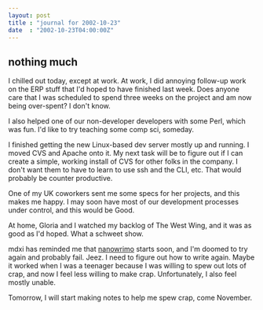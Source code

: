 ```yaml
---
layout: post
title : "journal for 2002-10-23"
date  : "2002-10-23T04:00:00Z"
---
```



## nothing much

I chilled out today, except at work.  At work, I did annoying follow-up work on the ERP stuff that I'd hoped to have finished last week.  Does anyone care that I was scheduled to spend three weeks on the project and am now being over-spent?  I don't know.  

I also helped one of our non-developer developers with some Perl, which was fun.  I'd like to try teaching some comp sci, someday.

I finished getting the new Linux-based dev server mostly up and running.  I moved CVS and Apache onto it.  My next task will be to figure out if I can create a simple, working install of CVS for other folks in the company.  I don't want them to have to learn to use ssh and the CLI, etc.  That would probably be counter productive. 

One of my UK coworkers sent me some specs for her projects, and this makes me happy.  I may soon have most of our development processes under control, and this would be Good.

At home, Gloria and I watched my backlog of The West Wing, and it was as good as I'd hoped.  What a schweet show.

mdxi has reminded me that <a href='http://www.nanowrimo.org'>nanowrimo</a> starts soon, and I'm doomed to try again and probably fail.  Jeez.  I need to figure out how to write again.  Maybe it worked when I was a teenager because I was willing to spew out lots of crap, and now I feel less willing to make crap. Unfortunately, I also feel mostly unable.

Tomorrow, I will start making notes to help me spew crap, come November.

